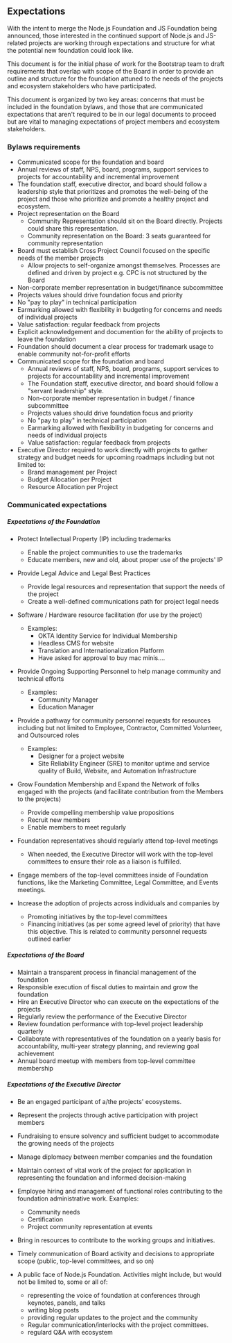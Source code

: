 ## Expectations

With the intent to merge the Node.js Foundation and JS Foundation being announced, those interested in the continued support of Node.js and JS-related projects are working through expectations and structure for what the potential new foundation could look like.

This document is for the initial phase of work for the Bootstrap team to draft requirements that overlap with scope of the Board in order to provide an outline and structure for the foundation attuned to the needs of the projects and ecosystem stakeholders who have participated.

This document is organized by two key areas: concerns that must be included in the foundation bylaws, and those that are communicated expectations that aren't required to be in our legal documents to proceed but are vital to managing expectations of project members and ecosystem stakeholders.

### Bylaws requirements
- Communicated scope for the foundation and board 
- Annual reviews of staff, NPS, board, programs, support services to projects for accountability and incremental improvement 
- The foundation staff, executive director, and board should follow a leadership style that prioritizes and promotes the well-being of the project and those who prioritize and promote a healthy project and ecosystem. 
- Project representation on the Board 
    - Community Representation should sit on the Board directly. Projects could share this representation. 
    - Community representation on the Board: 3 seats guaranteed for community representation 
- Board must establish Cross Project Council focused on the specific needs of the member projects 
    - Allow projects to self-organize amongst themselves. Processes are defined and driven by project e.g. CPC is not structured by the Board 
- Non-corporate member representation in budget/finance subcommittee 
- Projects values should drive foundation focus and priority 
- No "pay to play" in technical participation 
- Earmarking allowed with flexibility in budgeting for concerns and needs of individual projects 
- Value satisfaction: regular feedback from projects 
- Explicit acknowledgement and documention for the ability of projects to leave the foundation 
- Foundation should document a clear process for trademark usage to enable community not-for-profit efforts
- Communicated scope for the foundation and board
  - Annual reviews of staff, NPS, board, programs, support services to projects for accountability and incremental improvement
  - The Foundation staff, executive director, and board should follow a "servant leadership" style.
  - Non-corporate member representation in budget / finance subcommittee
  - Projects values should drive foundation focus and priority
  - No "pay to play" in technical participation
  - Earmarking allowed with flexibility in budgeting for concerns and needs of individual projects
  - Value satisfaction: regular feedback from projects
- Executive Director required to work directly with projects to gather strategy and budget needs for upcoming roadmaps including but not limited to: 
  - Brand management per Project
  - Budget Allocation per Project
  - Resource Allocation per Project

### Communicated expectations

##### Expectations of the Foundation
- Protect Intellectual Property (IP) including trademarks 
    - Enable the project communities to use the trademarks 
    - Educate members, new and old, about proper use of the projects' IP 

- Provide Legal Advice and Legal Best Practices 
    - Provide legal resources and representation that support the needs of the project 
    - Create a well-defined communications path for project legal needs 

- Software / Hardware resource facilitation (for use by the project) 
    - Examples: 
        - OKTA Identity Service for Individual Membership 
        - Headless CMS for website 
        - Translation and Internationalization Platform 
        - Have asked for approval to buy mac minis….  

- Provide Ongoing Supporting Personnel to help manage community and technical efforts 
    - Examples: 
        - Community Manager 
        - Education Manager 

- Provide a pathway for community personnel requests for resources including but not limited to Employee, Contractor, Committed Volunteer, and Outsourced roles 
    - Examples: 
        - Designer for a project website 
        - Site Reliability Engineer (SRE) to monitor uptime and service quality of Build, Website, and Automation Infrastructure 

- Grow Foundation Membership and Expand the Network of folks engaged with the projects (and facilitate contribution from the Members to the projects) 
    - Provide compelling membership value propositions 
    - Recruit new members 
    - Enable members to meet regularly 

- Foundation representatives should regularly attend top-level meetings 
    - When needed, the Executive Director will work with the top-level committees to ensure their role as a liaison is fulfilled. 

- Engage members of the top-level committees inside of Foundation functions, like the Marketing Committee, Legal Committee, and Events meetings. 
- Increase the adoption of projects across individuals and companies by 
    - Promoting initiatives by the top-level committees 
    - Financing initiatives (as per some agreed level of priority) that have this objective. This is related to community personnel requests outlined earlier 

##### Expectations of the Board

- Maintain a transparent process in financial management of the foundation 
- Responsible execution of fiscal duties to maintain and grow the foundation 
- Hire an Executive Director who can execute on the expectations of the projects
- Regularly review the performance of the Executive Director 
- Review foundation performance with top-level project leadership quarterly 
- Collaborate with representatives of the foundation on a yearly basis for accountability, multi-year strategy planning, and reviewing goal achievement 
- Annual board meetup with members from top-level committee membership 

##### Expectations of the Executive Director

- Be an engaged participant of a/the projects' ecosystems. 
- Represent the projects through active participation with project members 
- Fundraising to ensure solvency and sufficient budget to accommodate the growing needs of the projects 
- Manage diplomacy between member companies and the foundation
- Maintain context of vital work of the project for application in representing the foundation and informed decision-making 
- Employee hiring and management of functional roles contributing to the foundation administrative work. Examples: 
    - Community needs 
    - Certification 
    - Project community representation at events 

- Bring in resources to contribute to the working groups and initiatives. 
- Timely communication of Board activity and decisions to appropriate scope (public, top-level committees, and so on)
- A public face of Node.js Foundation. Activities might include, but would not be limited to, some or all of:
  - representing the voice of foundation at conferences through keynotes, panels, and talks
  - writing blog posts
  - providing regular updates to the project and the community
  - Regular communication/interlocks with the project committees.
  - regulard Q&A with ecosystem

